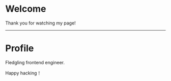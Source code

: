 # Welcome

Thank you for watching my page!

---

# Profile

Fledgling frontend engineer.

Happy hacking！
